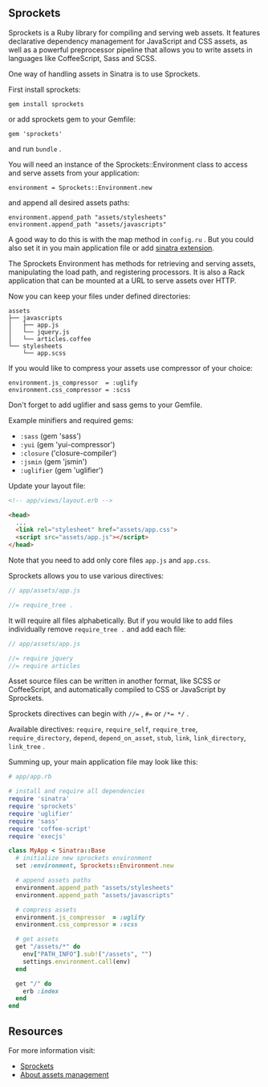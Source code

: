 
## Sprockets

Sprockets is a Ruby library for compiling and serving web assets.
It features declarative dependency management for JavaScript and CSS assets,
as well as a powerful preprocessor pipeline that allows you to write
assets in languages like CoffeeScript, Sass and SCSS.

One way of handling assets in Sinatra is to use Sprockets.

First install sprockets:

```
gem install sprockets
```

or add sprockets gem to your Gemfile:

```
gem 'sprockets'
```

and run `bundle` .


You will need an instance of the Sprockets::Environment class
to access and serve assets from your application:

```
environment = Sprockets::Environment.new
```

and append all desired assets paths:

```
environment.append_path "assets/stylesheets"
environment.append_path "assets/javascripts"
```

A good way to do this is with the map method in `config.ru` .
But you could also set it in you main application file
or add [sinatra extension](http://www.sinatrarb.com/extensions.html).

The Sprockets Environment has methods for retrieving and serving assets,
manipulating the load path, and registering processors. It is also a Rack
application that can be mounted at a URL to serve assets over HTTP.

Now you can keep your files under defined directories:

```
assets
├── javascripts
│   ├── app.js
│   └── jquery.js
│   └── articles.coffee
└── stylesheets
    └── app.scss
```

If you would like to compress your assets
use compressor of your choice:

```
environment.js_compressor  = :uglify
environment.css_compressor = :scss
```

Don't forget to add uglifier and sass gems to your Gemfile.

Example minifiers and required gems:
* `:sass` (gem 'sass')
* `:yui` (gem 'yui-compressor')
* `:closure` ('closure-compiler')
* `:jsmin` (gem 'jsmin')
* `:uglifier` (gem 'uglifier')

Update your layout file:

```html
<!-- app/views/layout.erb -->

<head>
  ...
  <link rel="stylesheet" href="assets/app.css">
  <script src="assets/app.js"></script>
</head>
```

Note that you need to add only core files `app.js` and `app.css`.

Sprockets allows you to use various directives:

```js
// app/assets/app.js

//= require_tree .
```

It will require all files alphabetically.
But if you would like to add files individually remove `require_tree .`
and add each file:

```js
// app/assets/app.js

//= require jquery
//= require articles
```

Asset source files can be written in another format, like SCSS or
CoffeeScript, and automatically compiled to CSS or JavaScript by Sprockets.

Sprockets directives can begin with `//=` , `#=` or `/*= */` .

Available directives: `require`, `require_self`, `require_tree`,
`require_directory`, `depend`, `depend_on_asset`, `stub`, `link`,
`link_directory`, `link_tree` .

Summing up, your main application file may look like this:

```ruby
# app/app.rb

# install and require all dependencies
require 'sinatra'
require 'sprockets'
require 'uglifier'
require 'sass'
require 'coffee-script'
require 'execjs'

class MyApp < Sinatra::Base
  # initialize new sprockets environment
  set :environment, Sprockets::Environment.new

  # append assets paths
  environment.append_path "assets/stylesheets"
  environment.append_path "assets/javascripts"

  # compress assets
  environment.js_compressor  = :uglify
  environment.css_compressor = :scss

  # get assets
  get "/assets/*" do
    env["PATH_INFO"].sub!("/assets", "")
    settings.environment.call(env)
  end

  get "/" do
    erb :index
  end
end
```

## Resources

For more information visit:

* [Sprockets](https://github.com/rails/sprockets)
* [About assets management](http://recipes.sinatrarb.com/p/asset_management/why-asset-management)
